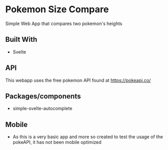 # Pokemon Size Compare

Simple Web App that compares two pokemon's heights

## Built With

- Svelte

## API

This webapp uses the free pokemon API found at https://pokeapi.co/

## Packages/components
- simple-svelte-autocomplete

## Mobile

- As this is a very basic app and more so created to test the usage of the pokeAPI, it has not been mobile optimized
